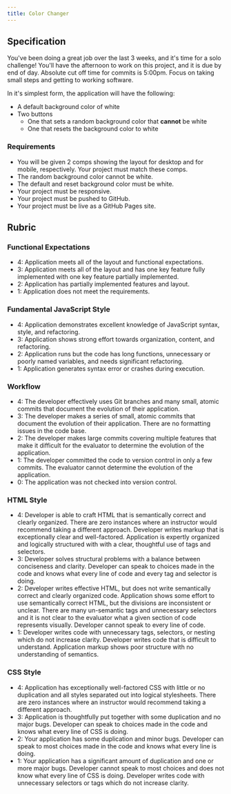 ```yaml
---
title: Color Changer
---
```


## Specification

You've been doing a great job over the last 3 weeks, and it's time for a solo challenge! You'll have the afternoon to work on this project, and it is due by end of day. Absolute cut off time for commits is 5:00pm. Focus on taking small steps and getting to working software.

In it's simplest form, the application will have the following:

- A default background color of white
- Two buttons
  - One that sets a random background color that **cannot** be white
  - One that resets the background color to white

### Requirements

- You will be given 2 comps showing the layout for desktop and for mobile, respectively. Your project must match these comps.
- The random background color cannot be white.
- The default and reset background color must be white.
- Your project must be responsive.
- Your project must be pushed to GitHub.
- Your project must be live as a GitHub Pages site.


## Rubric

### Functional Expectations

- 4: Application meets all of the layout and functional expectations.
- 3: Application meets all of the layout and has one key feature fully implemented with one key feature partially implemented.
- 2: Application has partially implemented features and layout.
- 1: Application does not meet the requirements.

### Fundamental JavaScript Style

- 4: Application demonstrates excellent knowledge of JavaScript syntax, style, and refactoring.
- 3: Application shows strong effort towards organization, content, and refactoring.
- 2: Application runs but the code has long functions, unnecessary or poorly named variables, and needs significant refactoring.
- 1: Application generates syntax error or crashes during execution.

### Workflow

- 4: The developer effectively uses Git branches and many small, atomic commits that document the evolution of their application.
- 3: The developer makes a series of small, atomic commits that document the evolution of their application. There are no formatting issues in the code base.
- 2: The developer makes large commits covering multiple features that make it difficult for the evaluator to determine the evolution of the application.
- 1: The developer committed the code to version control in only a few commits. The evaluator cannot determine the evolution of the application.
- 0: The application was not checked into version control.

### HTML Style

- 4: Developer is able to craft HTML that is semantically correct and clearly organized. There are zero instances where an instructor would recommend taking a different approach. Developer writes markup that is exceptionally clear and well-factored. Application is expertly organized and logically structured with with a clear, thoughtful use of tags and selectors.
- 3:  Developer solves structural problems with a balance between conciseness and clarity. Developer can speak to choices made in the code and knows what every line of code and every tag and selector is doing.
- 2:  Developer writes effective HTML, but does not write semantically correct and clearly organized code. Application shows some effort to use semantically correct HTML, but the divisions are inconsistent or unclear. There are many un-semantic tags and unnecessary selectors and it is not clear to the evaluator what a given section of code represents visually. Developer cannot speak to every line of code.
- 1:  Developer writes code with unnecessary tags, selectors, or nesting which do not increase clarity. Developer writes code that is difficult to understand. Application markup shows poor structure with no understanding of semantics.

### CSS Style

- 4: Application has exceptionally well-factored CSS with little or no duplication and all styles separated out into logical stylesheets. There are zero instances where an instructor would recommend taking a different approach.
- 3:  Application is thoughtfully put together with some duplication and no major bugs. Developer can speak to choices made in the code and knows what every line of CSS is doing.
- 2:  Your application has some duplication and minor bugs. Developer can speak to most choices made in the code and knows what every line is doing.
- 1:  Your application has a significant amount of duplication and one or more major bugs. Developer cannot speak to most choices and does not know what every line of CSS is doing. Developer writes code with unnecessary selectors or tags which do not increase clarity.
